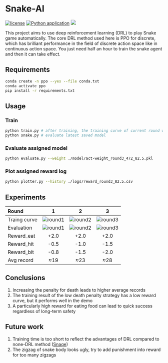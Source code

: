# Snake-AI
[![license](https://img.shields.io/github/license/MuGemSt/Snake-AI.svg)](https://github.com/MuGemSt/Snake-AI/blob/main/LICENSE)
[![Python application](https://github.com/MuGemSt/Snake-AI/actions/workflows/python-app.yml/badge.svg?branch=main)](https://github.com/MuGemSt/Snake-AI/actions/workflows/python-app.yml)
[![](https://img.shields.io/badge/bilibili-BV1LG4y1Z7UJ-fc8bab.svg)](https://www.bilibili.com/video/BV1LG4y1Z7UJ)

This project aims to use deep reinforcement learning (DRL) to play Snake game automatically. The core DRL method used here is PPO for discrete, which has brilliant performance in the field of discrete action space like in continuous action space. You just need half an hour to train the snake agent and then it can take effect.

## Requirements
```bash
conda create -n ppo --yes --file conda.txt
conda activate ppo
pip install -r requirements.txt
```

## Usage
### Train
```bash
python train.py # after training, the training curve of current round will autometically show
python snake.py # evaluate latest saved model
```

### Evaluate assigned model
```bash
python evaluate.py --weight ./model/act-weight_round3_472_82.5.pkl
```

### Plot assigned reward log
```bash
python plotter.py --history ./logs/reward_round3_82.5.csv
```

## Experiments
| Round        |                                                        1                                                         |                                                        2                                                         |                                                        3                                                         |
| :----------- | :--------------------------------------------------------------------------------------------------------------: | :--------------------------------------------------------------------------------------------------------------: | :--------------------------------------------------------------------------------------------------------------: |
| Traing curve | ![round1](https://user-images.githubusercontent.com/20459298/233120722-d300c250-a07e-44c1-8986-d1f26d48c0f8.png) | ![round2](https://user-images.githubusercontent.com/20459298/233120780-43c9b35b-def6-4a57-b7b4-6599ad594c5c.png) | ![round3](https://user-images.githubusercontent.com/20459298/233120831-deb18303-25ec-4ff8-bafc-4726d1a81af4.png) |
| Evaluation   | ![round1](https://user-images.githubusercontent.com/20459298/233120884-b0ea6080-8aa4-4382-9ce5-90c22737cdf3.gif) | ![round2](https://user-images.githubusercontent.com/20459298/233121028-f9431608-3833-49d5-9cde-573fdb82c692.gif) | ![round3](https://user-images.githubusercontent.com/20459298/233121080-9a4f2e95-0f49-40cf-91a4-f7f57d4b861f.gif) |
| Reward_eat   |                                                       +2.0                                                       |                                                       +2.0                                                       |                                                       +2.0                                                       |
| Reward_hit   |                                                       -0.5                                                       |                                                       -1.0                                                       |                                                       -1.5                                                       |
| Reward_bit   |                                                       -0.8                                                       |                                                       -1.5                                                       |                                                       -2.0                                                       |
| Avg record   |                                                       ≈19                                                        |                                                       ≈23                                                        |                                                       ≈28                                                        |

## Conclusions
1. Increasing the penalty for death leads to higher average records
2. The training result of the low death penalty strategy has a low reward curve, but it performs well in the demo
3. A particularly high reward for eating food can lead to quick success regardless of long-term safety

## Future work
1. Training time is too short to reflect the advantages of DRL compared to none-DRL method ([Snaqe](https://github.com/MuGemSt/Snake-AI/tree/qt))
2. The zigzag of snake body looks ugly, try to add punishment into reward for too many zigzags
